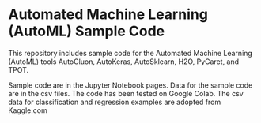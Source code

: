 # Automated Machine Learning (AutoML) Sample Code
This repository includes sample code for the Automated Machine Learning (AutoML) tools AutoGluon, AutoKeras, AutoSklearn, H2O, PyCaret, and TPOT.

Sample code are in the Jupyter Notebook pages. Data for the sample code are in the csv files.
The code has been tested on Google Colab.
The csv data for classification and regression examples are adopted from Kaggle.com
